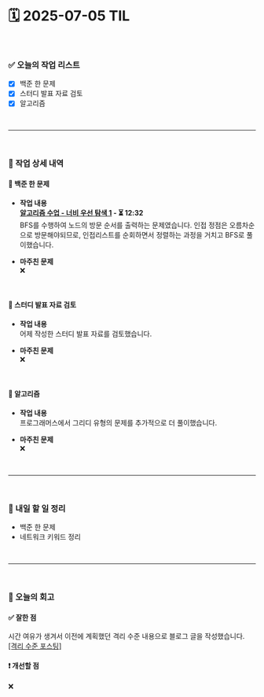 # 🗓️ 2025-07-05 TIL

<br>

### ✅ 오늘의 작업 리스트  
- [x] 백준 한 문제
- [x] 스터디 발표 자료 검토
- [x] 알고리즘

<br>

---

<br>

### 📌 작업 상세 내역  

#### 🔹 백준 한 문제
- **작업 내용**<br>
**[알고리즘 수업 - 너비 우선 탐색 1](https://www.acmicpc.net/problem/24444) - ⏳ 12:32**<br>
BFS를 수행하여 노드의 방문 순서를 출력하는 문제였습니다. 인접 정점은 오름차순으로 방문해야되므로, 인접리스트를 순회하면서 정렬하는 과정을 거치고 BFS로 풀이했습니다.

- **마주친 문제**<br>
❌

<br>

#### 🔹 스터디 발표 자료 검토
- **작업 내용**<br>
어제 작성한 스터디 발표 자료를 검토했습니다.

- **마주친 문제**<br>
❌

<br>

#### 🔹 알고리즘
- **작업 내용**<br>
프로그래머스에서 그리디 유형의 문제를 추가적으로 더 풀이했습니다.

- **마주친 문제**<br>
❌

<br>

---

<br>

### 🚀 내일 할 일 정리  

- 백준 한 문제
- 네트워크 키워드 정리

<br>

---

<br>

### 🧐 오늘의 회고  

#### ✅ 잘한 점
시간 여유가 생겨서 이전에 계획했던 격리 수준 내용으로 블로그 글을 작성했습니다.<br>
[[격리 수준 포스팅]](https://phellinus-linteus.tistory.com/5)<br>


#### ❗ 개선할 점
❌


<br><br><br>